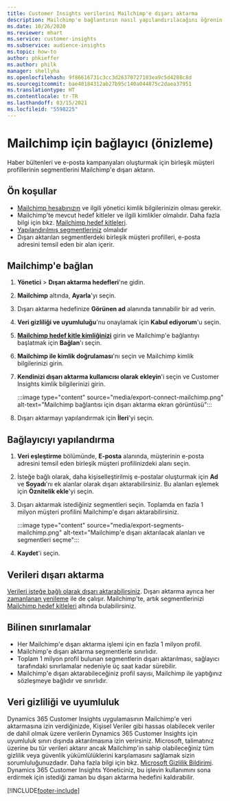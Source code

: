```yaml
---
title: Customer Insights verilerini Mailchimp'e dışarı aktarma
description: Mailchimp'e bağlantının nasıl yapılandırılacağını öğrenin.
ms.date: 10/26/2020
ms.reviewer: mhart
ms.service: customer-insights
ms.subservice: audience-insights
ms.topic: how-to
author: phkieffer
ms.author: philk
manager: shellyha
ms.openlocfilehash: 9f86616731c3cc3d26370727103ea9c5d4288c8d
ms.sourcegitcommit: bae40184312ab27b95c140a044875c2daea37951
ms.translationtype: HT
ms.contentlocale: tr-TR
ms.lasthandoff: 03/15/2021
ms.locfileid: "5598225"
---
```

# <a name="connector-for-mailchimp-preview"></a>Mailchimp için bağlayıcı (önizleme)

Haber bültenleri ve e-posta kampanyaları oluşturmak için birleşik müşteri profillerinin segmentlerini Mailchimp'e dışarı aktarın.

## <a name="prerequisites"></a>Ön koşullar

-   [Mailchimp hesabınızın](https://mailchimp.com/) ve ilgili yönetici kimlik bilgilerinizin olması gerekir.
-   Mailchimp'te mevcut hedef kitleler ve ilgili kimlikler olmalıdır. Daha fazla bilgi için bkz. [Mailchimp hedef kitleleri](https://mailchimp.com/help/create-audience/).
-   [Yapılandırılmış segmentleriniz](segments.md) olmalıdır
-   Dışarı aktarılan segmentlerdeki birleşik müşteri profilleri, e-posta adresini temsil eden bir alan içerir.

## <a name="connect-to-mailchimp"></a>Mailchimp'e bağlan

1. **Yönetici** > **Dışarı aktarma hedefleri**'ne gidin.

1. **Mailchimp** altında, **Ayarla**'yı seçin.

1. Dışarı aktarma hedefinize **Görünen ad** alanında tanınabilir bir ad verin.

1. **Veri gizliliği ve uyumluluğu**'nu onaylamak için **Kabul ediyorum**'u seçin.

1. **[Mailchimp hedef kitle kimliğinizi](https://mailchimp.com/help/find-audience-id/)** girin ve Mailchimp'e bağlantıyı başlatmak için **Bağlan**'ı seçin.

1. **Mailchimp ile kimlik doğrulaması**'nı seçin ve Mailchimp kimlik bilgilerinizi girin.

1. **Kendinizi dışarı aktarma kullanıcısı olarak ekleyin**'i seçin ve Customer Insights kimlik bilgilerinizi girin.

   :::image type="content" source="media/export-connect-mailchimp.png" alt-text="Mailchimp bağlantısı için dışarı aktarma ekran görüntüsü":::

1. Dışarı aktarmayı yapılandırmak için **İleri**'yi seçin.

## <a name="configure-the-connector"></a>Bağlayıcıyı yapılandırma

1. **Veri eşleştirme** bölümünde, **E-posta** alanında, müşterinin e-posta adresini temsil eden birleşik müşteri profilinizdeki alanı seçin. 

1. İsteğe bağlı olarak, daha kişiselleştirilmiş e-postalar oluşturmak için **Ad** ve **Soyadı**'nı ek alanlar olarak dışarı aktarabilirsiniz. Bu alanları eşlemek için **Öznitelik ekle**'yi seçin.

1. Dışarı aktarmak istediğiniz segmentleri seçin. Toplamda en fazla 1 milyon müşteri profilini Mailchimp'e dışarı aktarabilirsiniz.

   :::image type="content" source="media/export-segments-mailchimp.png" alt-text="Mailchimp'e dışarı aktarılacak alanları ve segmentleri seçme":::

1. **Kaydet**'i seçin.

## <a name="export-the-data"></a>Verileri dışarı aktarma

[Verileri isteğe bağlı olarak dışarı aktarabilirsiniz](export-destinations.md). Dışarı aktarma ayrıca her [zamanlanan yenileme](system.md#schedule-tab) ile de çalışır. Mailchimp'te, artık segmentlerinizi [Mailchimp hedef kitleleri](https://mailchimp.com/help/create-audience/) altında bulabilirsiniz.

## <a name="known-limitations"></a>Bilinen sınırlamalar

- Her Mailchimp'e dışarı aktarma işlemi için en fazla 1 milyon profil.
- Mailchimp'e dışarı aktarma segmentlerle sınırlıdır.
- Toplam 1 milyon profil bulunan segmentlerin dışarı aktarılması, sağlayıcı tarafındaki sınırlamalar nedeniyle üç saat kadar sürebilir. 
- Mailchimp'e dışarı aktarabileceğiniz profil sayısı, Mailchimp ile yaptığınız sözleşmeye bağlıdır ve sınırlıdır.

## <a name="data-privacy-and-compliance"></a>Veri gizliliği ve uyumluluk

Dynamics 365 Customer Insights uygulamasının Mailchimp'e veri aktarmasına izin verdiğinizde, Kişisel Veriler gibi hassas olabilecek veriler de dahil olmak üzere verilerin Dynamics 365 Customer Insights için uyumluluk sınırı dışında aktarılmasına izin verirsiniz. Microsoft, talimatınız üzerine bu tür verileri aktarır ancak Mailchimp'in sahip olabileceğiniz tüm gizlilik veya güvenlik yükümlülüklerini karşılamasını sağlamak sizin sorumluluğunuzdadır. Daha fazla bilgi için bkz. [Microsoft Gizlilik Bildirimi](https://go.microsoft.com/fwlink/?linkid=396732).
Dynamics 365 Customer Insights Yöneticiniz, bu işlevin kullanımını sona erdirmek için istediği zaman bu dışarı aktarma hedefini kaldırabilir.


[!INCLUDE[footer-include](../includes/footer-banner.md)]